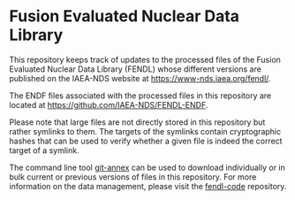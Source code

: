 # Fusion Evaluated Nuclear Data Library

This repository keeps track of updates to the
processed files of the Fusion Evaluated Nuclear Data Library (FENDL)
whose different versions are published on the
IAEA-NDS website at <https://www-nds.iaea.org/fendl/>.

The ENDF files associated with the processed files in this repository
are located at <https://github.com/IAEA-NDS/FENDL-ENDF>.

Please note that large files are not directly stored
in this repository but rather symlinks to them. The targets
of the symlinks contain cryptographic hashes that can be
used to verify whether a given file is indeed the correct
target of a symlink.

The command line tool
[git-annex](https://git-annex.branchable.com/) can be used
to download individually or in bulk current or previous
versions of files in this repository. For more information
on the data management, please
visit the [fendl-code](https://github.com/iaea-nds/fendl-code)
repository.

